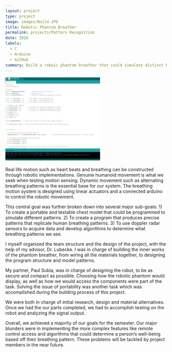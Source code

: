 ```yaml
---
layout: project
type: project
image: images/Build.JPG
title: Robotic Phantom Breather
permalink: projects/Pattern Recognition
date: 2016
labels:
  - C
  - Arduino
  - GitHub
summary: Build a roboic phantom breather that could simulate distinct breathing patterns. 
---
```


<img class="ui medium right floated rounded image" src="../images/Program.JPG">

Real life motion such as heart beats and breathing can be constructed through robotic implementations. Genuine humanoid movement is what we seek when testing motion sensing. Dynamic movement such as alternating breathing patterns is the essential base for our system. The breathing motion system is designed using linear actuators and a connected arduino to control the robotic movement.

This central goal was further broken down into several major sub-goals: 1) To create a portable and testable chest model that could be programmed to simulate different patterns. 2) To create a program that produces precise patterns that replicate human breathing patterns. 3) To use doppler radar sensors to acquire data and develop algorithms to determine what breathing patterns we see. 

I myself organized the team structure and the design of the project, with the help of my advisor, Dr. Lubecke. I was in charge of building the inner works of the phantom breather, from wiring all the materials together, to designing the program structure and model patterns. 

My partner, Paul Subia, was in charge of designing the robot, to be as secure and compact as possible. Choosing how the robotic phantom would display, as well as how we would access the components were part of the task. Solving the issue of portability was another task which was accomplished during the building process of this project.

We were both in charge of initial research, design and material alternatives. Once we had the our parts completed, we had to accomplish testing on the robot and analyzing the signal output. 

Overall, we achieved a majority of our goals for the semester. Our major blunders were in implementing the more complex features like remote control access and algorithms that could determine a person’s well-being based off their breathing pattern. These problems will be tackled by project members in the near future. 

